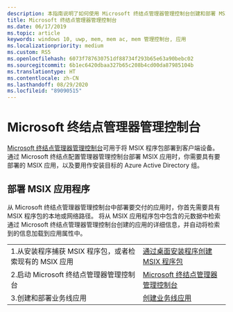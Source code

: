 ```yaml
---
description: 本指南说明了如何使用 Microsoft 终结点管理器管理控制台创建和部署 MSIX 应用
title: Microsoft 终结点管理器管理控制台
ms.date: 06/17/2019
ms.topic: article
keywords: windows 10, uwp, mem, mem ac, mem 管理控制台, 应用
ms.localizationpriority: medium
ms.custom: RS5
ms.openlocfilehash: 6073f787630751df88734f293b65e63a90bebc02
ms.sourcegitcommit: 6b1ec6420dbaa327b65c208b4cd00da87985104b
ms.translationtype: HT
ms.contentlocale: zh-CN
ms.lasthandoff: 08/29/2020
ms.locfileid: "89090515"
---
```

# <a name="microsoft-endpoint-manager-admin-console"></a>Microsoft 终结点管理器管理控制台
[Microsoft 终结点管理器管理控制台](https://devicemanagement.microsoft.com)可用于将 MSIX 程序包部署到客户端设备。 通过 Microsoft 终结点配置管理器管理控制台部署 MSIX 应用时，你需要具有要部署的 MSIX 应用，以及要用作安装目标的 Azure Active Directory 组。

## <a name="deploying-msix-application"></a>部署 MSIX 应用程序
从 Microsoft 终结点管理器管理控制台中部署要交付的应用时，你首先需要具有 MSIX 程序包的本地或网络路径。 将从 MSIX 应用程序包中包含的元数据中检索通过 Microsoft 终结点管理器管理控制台创建的应用的详细信息，并自动将检索到的信息加载到应用属性中。

|||
|-----|------|
| 1.从安装程序捕获 MSIX 程序包，或者检索现有的 MSIX 应用 | [通过桌面安装程序创建 MSIX 程序包](../packaging-tool/create-app-package.md)  |
| 2.启动 Microsoft 终结点管理器管理控制台 | [Microsoft 终结点管理器管理控制台](https://devicemanagement.microsoft.com) |
| 3.创建和部署业务线应用 | [创建业务线应用](/intune/apps/lob-apps-windows) |
